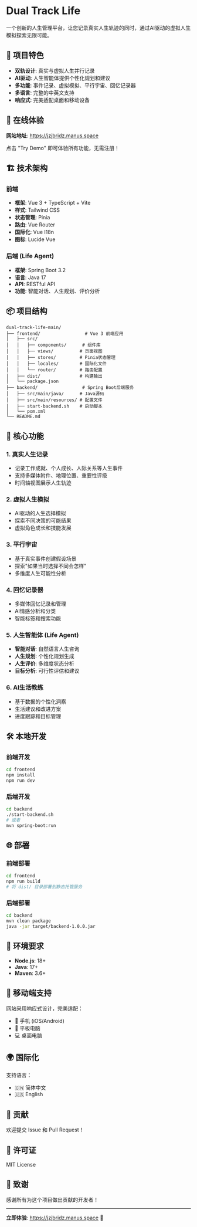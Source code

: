 # Dual Track Life

一个创新的人生管理平台，让您记录真实人生轨迹的同时，通过AI驱动的虚拟人生模拟探索无限可能。

## 🌟 项目特色

- **双轨设计**: 真实与虚拟人生并行记录
- **AI驱动**: 人生智能体提供个性化规划和建议  
- **多功能**: 事件记录、虚拟模拟、平行宇宙、回忆记录器
- **多语言**: 完整的中英文支持
- **响应式**: 完美适配桌面和移动设备

## 🚀 在线体验

**网站地址**: https://jzjbridz.manus.space

点击 "Try Demo" 即可体验所有功能，无需注册！

## 🏗️ 技术架构

### 前端
- **框架**: Vue 3 + TypeScript + Vite
- **样式**: Tailwind CSS
- **状态管理**: Pinia
- **路由**: Vue Router
- **国际化**: Vue I18n
- **图标**: Lucide Vue

### 后端 (Life Agent)
- **框架**: Spring Boot 3.2
- **语言**: Java 17
- **API**: RESTful API
- **功能**: 智能对话、人生规划、评价分析

## 📦 项目结构

```
dual-track-life-main/
├── frontend/                 # Vue 3 前端应用
│   ├── src/
│   │   ├── components/      # 组件库
│   │   ├── views/          # 页面视图
│   │   ├── stores/         # Pinia状态管理
│   │   ├── locales/        # 国际化文件
│   │   └── router/         # 路由配置
│   ├── dist/               # 构建输出
│   └── package.json
├── backend/                 # Spring Boot后端服务
│   ├── src/main/java/      # Java源码
│   ├── src/main/resources/ # 配置文件
│   ├── start-backend.sh    # 启动脚本
│   └── pom.xml
└── README.md
```

## 🎯 核心功能

### 1. 真实人生记录
- 记录工作成就、个人成长、人际关系等人生事件
- 支持多媒体附件、地理位置、重要性评级
- 时间轴视图展示人生轨迹

### 2. 虚拟人生模拟
- AI驱动的人生选择模拟
- 探索不同决策的可能结果
- 虚拟角色成长和技能发展

### 3. 平行宇宙
- 基于真实事件创建假设场景
- 探索"如果当时选择不同会怎样"
- 多维度人生可能性分析

### 4. 回忆记录器
- 多媒体回忆记录和管理
- AI情感分析和分类
- 智能标签和搜索功能

### 5. 人生智能体 (Life Agent)
- **智能对话**: 自然语言人生咨询
- **人生规划**: 个性化规划生成
- **人生评价**: 多维度状态分析
- **目标分析**: 可行性评估和建议

### 6. AI生活教练
- 基于数据的个性化洞察
- 生活建议和改进方案
- 进度跟踪和目标管理

## 🛠️ 本地开发

### 前端开发
```bash
cd frontend
npm install
npm run dev
```

### 后端开发
```bash
cd backend
./start-backend.sh
# 或者
mvn spring-boot:run
```

## 🌐 部署

### 前端部署
```bash
cd frontend
npm run build
# 将 dist/ 目录部署到静态托管服务
```

### 后端部署
```bash
cd backend
mvn clean package
java -jar target/backend-1.0.0.jar
```

## 🔧 环境要求

- **Node.js**: 18+
- **Java**: 17+
- **Maven**: 3.6+

## 📱 移动端支持

网站采用响应式设计，完美适配：
- 📱 手机 (iOS/Android)
- 📱 平板电脑
- 💻 桌面电脑

## 🌍 国际化

支持语言：
- 🇨🇳 简体中文
- 🇺🇸 English

## 🤝 贡献

欢迎提交 Issue 和 Pull Request！

## 📄 许可证

MIT License

## 🎉 致谢

感谢所有为这个项目做出贡献的开发者！

---

**立即体验**: https://jzjbridz.manus.space 🚀

